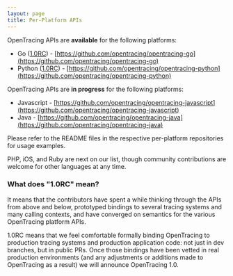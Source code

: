 ```yaml
---
layout: page
title: Per-Platform APIs
---
```

OpenTracing APIs are **available** for the following platforms:

* Go ([1.0RC](#v1rc)) - [https://github.com/opentracing/opentracing-go](https://github.com/opentracing/opentracing-go)
* Python ([1.0RC](#v1rc)) - [https://github.com/opentracing/opentracing-python](https://github.com/opentracing/opentracing-python)

OpenTracing APIs are **in progress** for the following platforms:

* Javascript - [https://github.com/opentracing/opentracing-javascript](https://github.com/opentracing/opentracing-javascript)
* Java - [https://github.com/opentracing/opentracing-java](https://github.com/opentracing/opentracing-java)

Please refer to the README files in the respective per-platform repositories for usage examples.

PHP, iOS, and Ruby are next on our list, though community contributions are welcome for other languages at any time.

<div id="v1rc"></div>

### What does "1.0RC" mean?

It means that the contributors have spent a while thinking through the APIs from above and below, prototyped bindings to several tracing systems and many calling contexts, and have converged on semantics for the various OpenTracing platform APIs.

1.0RC means that we feel comfortable formally binding OpenTracing to production tracing systems and production application code: not just in dev branches, but in public PRs. Once those bindings have been vetted in real production environments (and any adjustments or additions made to OpenTracing as a result) we will announce OpenTracing 1.0.
